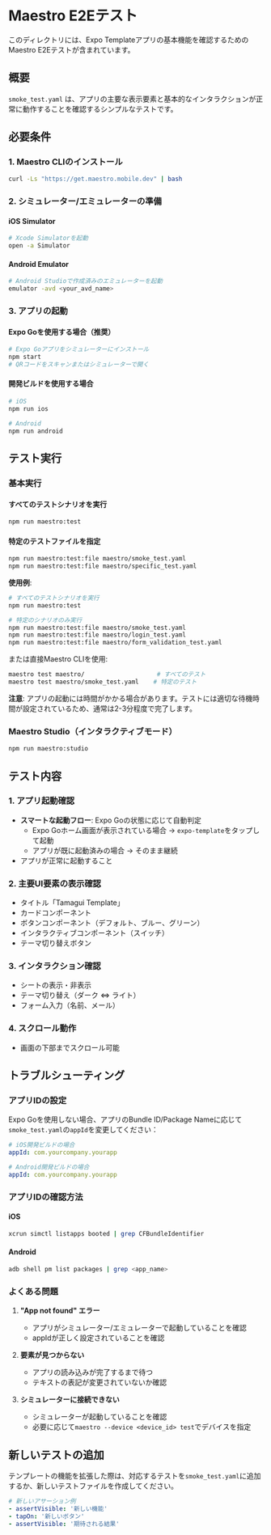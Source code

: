 # Maestro E2Eテスト

このディレクトリには、Expo Templateアプリの基本機能を確認するためのMaestro E2Eテストが含まれています。

## 概要

`smoke_test.yaml` は、アプリの主要な表示要素と基本的なインタラクションが正常に動作することを確認するシンプルなテストです。

## 必要条件

### 1. Maestro CLIのインストール

```bash
curl -Ls "https://get.maestro.mobile.dev" | bash
```

### 2. シミュレーター/エミュレーターの準備

#### iOS Simulator

```bash
# Xcode Simulatorを起動
open -a Simulator
```

#### Android Emulator

```bash
# Android Studioで作成済みのエミュレーターを起動
emulator -avd <your_avd_name>
```

### 3. アプリの起動

#### Expo Goを使用する場合（推奨）

```bash
# Expo Goアプリをシミュレーターにインストール
npm start
# QRコードをスキャンまたはシミュレーターで開く
```

#### 開発ビルドを使用する場合

```bash
# iOS
npm run ios

# Android
npm run android
```

## テスト実行

### 基本実行

#### すべてのテストシナリオを実行

```bash
npm run maestro:test
```

#### 特定のテストファイルを指定

```bash
npm run maestro:test:file maestro/smoke_test.yaml
npm run maestro:test:file maestro/specific_test.yaml
```

**使用例**:

```bash
# すべてのテストシナリオを実行
npm run maestro:test

# 特定のシナリオのみ実行
npm run maestro:test:file maestro/smoke_test.yaml
npm run maestro:test:file maestro/login_test.yaml
npm run maestro:test:file maestro/form_validation_test.yaml
```

または直接Maestro CLIを使用:

```bash
maestro test maestro/                    # すべてのテスト
maestro test maestro/smoke_test.yaml    # 特定のテスト
```

**注意**: アプリの起動には時間がかかる場合があります。テストには適切な待機時間が設定されているため、通常は2-3分程度で完了します。

### Maestro Studio（インタラクティブモード）

```bash
npm run maestro:studio
```

## テスト内容

### 1. アプリ起動確認

- **スマートな起動フロー**: Expo Goの状態に応じて自動判定
  - Expo Goホーム画面が表示されている場合 → `expo-template`をタップして起動
  - アプリが既に起動済みの場合 → そのまま継続
- アプリが正常に起動すること

### 2. 主要UI要素の表示確認

- タイトル「Tamagui Template」
- カードコンポーネント
- ボタンコンポーネント（デフォルト、ブルー、グリーン）
- インタラクティブコンポーネント（スイッチ）
- テーマ切り替えボタン

### 3. インタラクション確認

- シートの表示・非表示
- テーマ切り替え（ダーク ⇔ ライト）
- フォーム入力（名前、メール）

### 4. スクロール動作

- 画面の下部までスクロール可能

## トラブルシューティング

### アプリIDの設定

Expo Goを使用しない場合、アプリのBundle ID/Package Nameに応じて`smoke_test.yaml`の`appId`を変更してください：

```yaml
# iOS開発ビルドの場合
appId: com.yourcompany.yourapp

# Android開発ビルドの場合
appId: com.yourcompany.yourapp
```

### アプリIDの確認方法

#### iOS

```bash
xcrun simctl listapps booted | grep CFBundleIdentifier
```

#### Android

```bash
adb shell pm list packages | grep <app_name>
```

### よくある問題

1. **"App not found" エラー**
   - アプリがシミュレーター/エミュレーターで起動していることを確認
   - appIdが正しく設定されていることを確認

2. **要素が見つからない**
   - アプリの読み込みが完了するまで待つ
   - テキストの表記が変更されていないか確認

3. **シミュレーターに接続できない**
   - シミュレーターが起動していることを確認
   - 必要に応じて`maestro --device <device_id> test`でデバイスを指定

## 新しいテストの追加

テンプレートの機能を拡張した際は、対応するテストを`smoke_test.yaml`に追加するか、新しいテストファイルを作成してください。

```yaml
# 新しいアサーション例
- assertVisible: '新しい機能'
- tapOn: '新しいボタン'
- assertVisible: '期待される結果'
```
